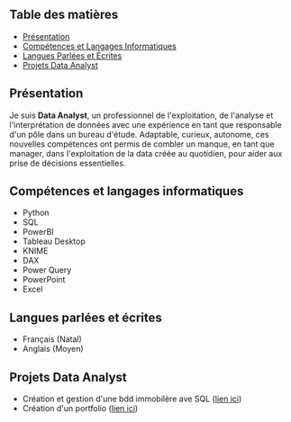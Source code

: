 ## Table des matières

* [Présentation](#présentation)
* [Compétences et Langages Informatiques](#compétences-et-langages-informatiques)
* [Langues Parlées et Écrites](#langues-parlées-et-écrites)
* [Projets Data Analyst](#projets-data-analyst)

## Présentation <a name="présentation"></a>
Je suis **Data Analyst**, un professionnel de l'exploitation, de l'analyse et l'interprétation de données avec une expérience en tant que responsable d'un pôle dans un bureau d'étude. Adaptable, curieux, autonome, ces nouvelles compétences ont permis de combler un manque, en tant que manager, dans l'exploitation de la data créée au quotidien, pour aider aux prise de décisions essentielles.

## Compétences et langages informatiques
* Python
* SQL
* PowerBI
* Tableau Desktop
* KNIME
* DAX
* Power Query
* PowerPoint
* Excel

## Langues parlées et écrites
* Français (Natal)
* Anglais (Moyen)

## Projets Data Analyst
* Création et gestion d'une bdd immobilère ave SQL ([lien ici](https://github.com/Jordan-Giltien/creation_gestion_bdd_immo_SQL))
* Création d'un portfolio ([lien ici](https://github.com/Jordan-Giltien/creation_potfolio))






<!--
**Jordan-Giltien/Jordan-Giltien** is a ✨ _special_ ✨ repository because its `README.md` (this file) appears on your GitHub profile.

Here are some ideas to get you started:

- 🔭 I’m currently working on ...
- 🌱 I’m currently learning ...
- 👯 I’m looking to collaborate on ...
- 🤔 I’m looking for help with ...
- 💬 Ask me about ...
- 📫 How to reach me: ...
- 😄 Pronouns: ...
- ⚡ Fun fact: ...
-->
